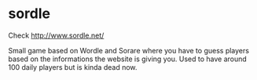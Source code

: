 # sordle

Check http://www.sordle.net/

Small game based on Wordle and Sorare where you have to guess players based on the informations the website is giving you.
Used to have around 100 daily players but is kinda dead now.
